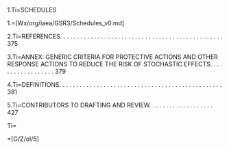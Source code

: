 1.Ti=SCHEDULES

1.=[Wx/org/iaea/GSR3/Schedules_v0.md]

2.Ti=REFERENCES. . . . . . . . . . . . . . . . . . . . . . . . . . . . . . . . . . . . . . . . . . . . . . . . 375

3.Ti=ANNEX: GENERIC CRITERIA FOR PROTECTIVE ACTIONS AND OTHER RESPONSE ACTIONS TO REDUCE THE RISK OF STOCHASTIC EFFECTS. . . . . . . . . . . . . . . . . . 379

4.Ti=DEFINITIONS. . . . . . . . . . . . . . . . . . . . . . . . . . . . . . . . . . . . . . . . . . . . . . . . 381

5.Ti=CONTRIBUTORS TO DRAFTING AND REVIEW. . . . . . . . . . . . . . . . . . . 427

Ti=</a>

=[G/Z/ol/5]